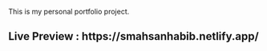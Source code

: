 This is my personal portfolio project.

<h2> Live Preview : https://smahsanhabib.netlify.app/ </h2>
